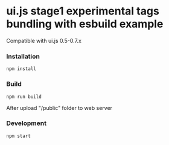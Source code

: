 # ui.js stage1 experimental tags bundling with esbuild example

Compatible with ui.js 0.5-0.7.x

### Installation

```
npm install
```

### Build

```
npm run build
```

After upload "/public" folder to web server

### Development

```
npm start
```
